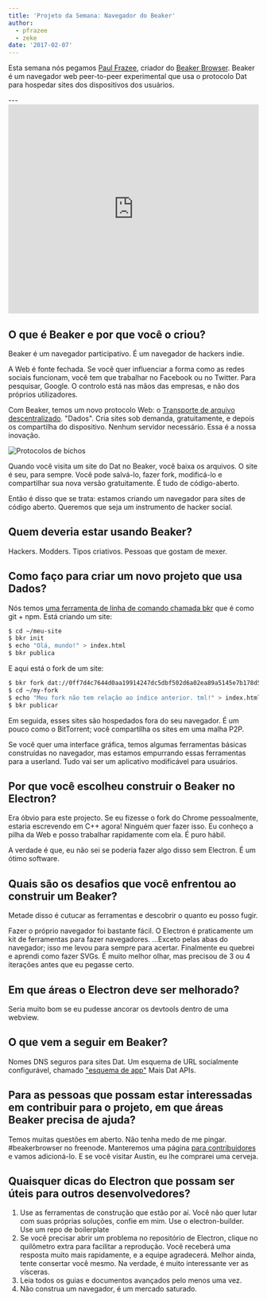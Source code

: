 ```yaml
---
title: 'Projeto da Semana: Navegador do Beaker'
author:
  - pfrazee
  - zeke
date: '2017-02-07'
---
```


Esta semana nós pegamos [Paul Frazee](http://pfrazee.github.io/), criador do [Beaker Browser](https://beakerbrowser.com/). Beaker é um navegador web peer-to-peer experimental que usa o protocolo Dat para hospedar sites dos dispositivos dos usuários.

---<iframe width="100%" height="420" src="https://www.youtube.com/embed/Bem9nRpyPEs" frameborder="0" allowfullscreen mark="crwd-mark"></iframe>

## O que é Beaker e por que você o criou?

Beaker é um navegador participativo. É um navegador de hackers indie.

A Web é fonte fechada. Se você quer influenciar a forma como as redes sociais funcionam, você tem que trabalhar no Facebook ou no Twitter. Para pesquisar, Google. O controlo está nas mãos das empresas, e não dos próprios utilizadores.

Com Beaker, temos um novo protocolo Web: o [Transporte de arquivo descentralizado](https://datprotocol.com). "Dados". Cria sites sob demanda, gratuitamente, e depois os compartilha do dispositivo. Nenhum servidor necessário. Essa é a nossa inovação.

![Protocolos de bichos](https://cloud.githubusercontent.com/assets/2289/22560648/3defed5c-e92a-11e6-93f8-956cafafe3be.jpg)

Quando você visita um site do Dat no Beaker, você baixa os arquivos. O site é seu, para sempre. Você pode salvá-lo, fazer fork, modificá-lo e compartilhar sua nova versão gratuitamente. É tudo de código-aberto.

Então é disso que se trata: estamos criando um navegador para sites de código aberto. Queremos que seja um instrumento de hacker social.

## Quem deveria estar usando Beaker?

Hackers. Modders. Tipos criativos. Pessoas que gostam de mexer.

## Como faço para criar um novo projeto que usa Dados?

Nós temos [uma ferramenta de linha de comando chamada bkr](https://github.com/beakerbrowser/bkr) que é como git + npm. Está criando um site:

```bash
$ cd ~/meu-site
$ bkr init
$ echo "Olá, mundo!" > index.html
$ bkr publica
```

E aqui está o fork de um site:

```bash
$ bkr fork dat://0ff7d4c7644d0aa19914247dc5dbf502d6a02ea89a5145e7b178d57db00504cd/ ~/my-fork
$ cd ~/my-fork
$ echo "Meu fork não tem relação ao índice anterior. tml!" > index.html
$ bkr publicar
```

Em seguida, esses sites são hospedados fora do seu navegador. É um pouco como o BitTorrent; você compartilha os sites em uma malha P2P.

Se você quer uma interface gráfica, temos algumas ferramentas básicas construídas no navegador, mas estamos empurrando essas ferramentas para a userland. Tudo vai ser um aplicativo modificável para usuários.

## Por que você escolheu construir o Beaker no Electron?

Era óbvio para este projecto. Se eu fizesse o fork do Chrome pessoalmente, estaria escrevendo em C++ agora! Ninguém quer fazer isso. Eu conheço a pilha da Web e posso trabalhar rapidamente com ela. É puro hábil.

A verdade é que, eu não sei se poderia fazer algo disso sem Electron. É um ótimo software.

## Quais são os desafios que você enfrentou ao construir um Beaker?

Metade disso é cutucar as ferramentas e descobrir o quanto eu posso fugir.

Fazer o próprio navegador foi bastante fácil. O Electron é praticamente um kit de ferramentas para fazer navegadores. ...Exceto pelas abas do navegador; isso me levou para sempre para acertar. Finalmente eu quebrei e aprendi como fazer SVGs. É muito melhor olhar, mas precisou de 3 ou 4 iterações antes que eu pegasse certo.

## Em que áreas o Electron deve ser melhorado?

Seria muito bom se eu pudesse ancorar os devtools dentro de uma webview.

## O que vem a seguir em Beaker?

Nomes DNS seguros para sites Dat. Um esquema de URL socialmente configurável, chamado ["esquema de app"](https://github.com/beakerbrowser/beaker/wiki/App-Scheme) Mais Dat APIs.

## Para as pessoas que possam estar interessadas em contribuir para o projeto, em que áreas Beaker precisa de ajuda?

Temos muitas questões em aberto. Não tenha medo de me pingar. #beakerbrowser no freenode. Manteremos uma página [para contribuidores](https://beakerbrowser.com/docs/team.html) e vamos adicioná-lo. E se você visitar Austin, eu lhe comprarei uma cerveja.

## Quaisquer dicas do Electron que possam ser úteis para outros desenvolvedores?

1. Use as ferramentas de construção que estão por aí. Você não quer lutar com suas próprias soluções, confie em mim. Use o electron-builder. Use um repo de boilerplate
2. Se você precisar abrir um problema no repositório de Electron, clique no quilômetro extra para facilitar a reprodução. Você receberá uma resposta muito mais rapidamente, e a equipe agradecerá. Melhor ainda, tente consertar você mesmo. Na verdade, é muito interessante ver as vísceras.
3. Leia todos os guias e documentos avançados pelo menos uma vez.
4. Não construa um navegador, é um mercado saturado.

